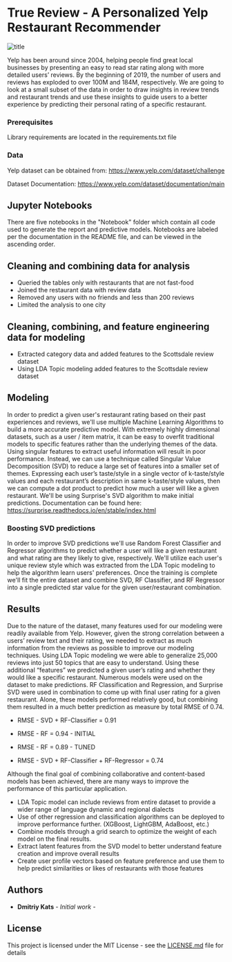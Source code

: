 # True Review - A Personalized Yelp Restaurant Recommender

![title](https://user-images.githubusercontent.com/47621473/59706049-7aafe780-91b4-11e9-8f7e-06acd0a64eaa.png)

Yelp has been around since 2004, helping people find great local businesses by presenting an easy to read star rating along with more detailed users’ reviews. By the beginning of 2019, the number of users and reviews has exploded to over 100M and 184M, respectively. We are going to look at a small subset of the data in order to draw insights in review trends and restaurant trends and use these insights to guide users to a better experience by predicting their personal rating of a specific restaurant. 

### Prerequisites

Library requirements are located in the requirements.txt file

### Data

Yelp dataset can be obtained from:
https://www.yelp.com/dataset/challenge

Dataset Documentation:
https://www.yelp.com/dataset/documentation/main

## Jupyter Notebooks

There are five notebooks in the "Notebook" folder which contain all code used to generate the report and predictive models. Notebooks are labeled per the documentation in the README file, and can be viewed in the ascending order.

## Cleaning and combining data for analysis

 - Queried the tables only with restaurants that are not fast-food
 - Joined the restaurant data with review data
 - Removed any users with no friends and less than 200 reviews
 - Limited the analysis to one city

## Cleaning, combining, and feature engineering data for modeling

 - Extracted category data and added features to the Scottsdale review dataset
 - Using LDA Topic modeling added features to the Scottsdale review dataset

## Modeling

In order to predict a given user's restaurant rating based on their past experiences and reviews, we'll use multiple Machine Learning Algorithms to build a more accurate predictive model. 
With extremely highly dimensional datasets, such as a user / item matrix, it can be easy to overfit traditional models to specific features rather than the underlying themes of the data. Using singular features to extract useful information will result in poor performance. Instead, we can use a technique called Singular Value Decomposition (SVD) to reduce a large set of features into a smaller set of themes.
Expressing each user’s taste/style in a single vector of k-taste/style values and each restaurant’s description in same k-taste/style values, then we can compute a dot product to predict how much a user will like a given restaurant.
We'll be using Surprise's SVD algorithm to make initial predictions. Documentation can be found here:
https://surprise.readthedocs.io/en/stable/index.html

### Boosting SVD predictions

In order to improve SVD predictions we'll use Random Forest Classifier and Regressor algorithms to predict whether a user will like a given restaurant and what rating are they likely to give, respectively. We'll utilize each user's unique review style which was extracted from the LDA Topic modeling to help the algorithm learn users' preferences. 
Once the training is complete we'll fit the entire dataset and combine SVD, RF Classifier, and RF Regressor into a single predicted star value for the given user/restaurant combination.

## Results

Due to the nature of the dataset, many features used for our modeling were readily available from Yelp. However, given the strong correlation between a users’ review text and their rating, we needed to extract as much information from the reviews as possible to improve our modeling techniques. Using LDA Topic modeling we were able to generalize 25,000 reviews into just 50 topics that are easy to understand. Using these additional “features” we predicted a given user’s rating and whether they would like a specific restaurant.
Numerous models were used on the dataset to make predictions. RF Classification and Regression, and Surprise SVD were used in combination to come up with final user rating for a given restaurant. Alone, these models performed relatively good, but combining them resulted in a much better prediction as measure by total RMSE of 0.74.

 - RMSE - SVD + RF-Classifier = 0.91

 - RMSE - RF  = 0.94 - INITIAL
 - RMSE - RF  = 0.89 - TUNED

 - RMSE - SVD + RF-Classifier + RF-Regressor = 0.74



Although the final goal of combining collaborative and content-based models has been achieved, there are many ways to improve the performance of this particular application.
- LDA Topic model can include reviews from entire dataset to provide a wider range of language dynamic and regional dialects
- Use of other regression and classification algorithms can be deployed to improve performance further. (XGBoost, LightGBM, AdaBoost, etc.)
- Combine models through a grid search to optimize the weight of each model on the final results.
- Extract latent features from the SVD model to better understand feature creation and improve
overall results
- Create user profile vectors based on feature preference and use them to help predict similarities
or likes of restaurants with those features

## Authors

* **Dmitriy Kats** - *Initial work* - 

## License

This project is licensed under the MIT License - see the [LICENSE.md](LICENSE.md) file for details

